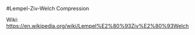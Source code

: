 #Lempel-Ziv-Welch Compression

Wiki: https://en.wikipedia.org/wiki/Lempel%E2%80%93Ziv%E2%80%93Welch
